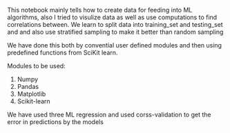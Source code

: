 This notebook mainly tells how to create data for feeding into ML algorithms, also I tried to visulize data as well as use computations to find correlations between.
We learn to split data into training_set and testing_set and and also use stratified sampling to make it better than random sampling

We have done this both by convential user defined modules and then using predefined functions from SciKit learn.

Modules to be used:
1. Numpy
2. Pandas
3. Matplotlib
4. Scikit-learn

We have used three ML regression and used corss-validation to get the error in predictions by the models
